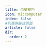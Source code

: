 ```yaml
---
title: 电脑技巧
icon: mi:computer
index: false
#列表屏蔽该页面
article: false
dir:
  order: 2
---
```

<div class="catalog-display-container">
  <Catalog base='/skill/skills' />
</div>